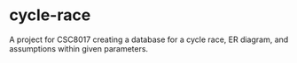 # cycle-race
A project for CSC8017 creating a database for a cycle race, ER diagram, and assumptions within given parameters.
